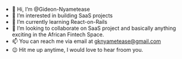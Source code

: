 - 👋 Hi, I’m @Gideon-Nyametease
- 👀 I’m interested in building SaaS projects
- 🌱 I’m currently learning React-on-Rails
- 💞️ I’m looking to collaborate on SaaS project and basically anything exciting in the African Fintech Space.
- 📫 You can reach me via email at gknyametease@gmail.com
- 😉 Hit me up anytime, I would love to hear froom you.

<!---
Gideon-Nyametease/Gideon-Nyametease is a ✨ special ✨ repository because its `README.md` (this file) appears on your GitHub profile.
You can click the Preview link to take a look at your changes.
--->

